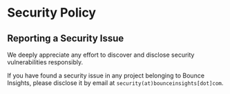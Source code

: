 # Security Policy

## Reporting a Security Issue

We deeply appreciate any effort to discover and disclose security
vulnerabilities responsibly.

If you have found a security issue in any project belonging to Bounce Insights,
please disclose it by email at `security(at)bounceinsights[dot]com`.
